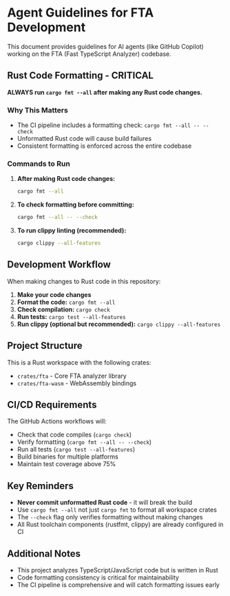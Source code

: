 # Agent Guidelines for FTA Development

This document provides guidelines for AI agents (like GitHub Copilot) working on the FTA (Fast TypeScript Analyzer) codebase.

## Rust Code Formatting - CRITICAL

**ALWAYS run `cargo fmt --all` after making any Rust code changes.**

### Why This Matters
- The CI pipeline includes a formatting check: `cargo fmt --all -- --check`
- Unformatted Rust code will cause build failures
- Consistent formatting is enforced across the entire codebase

### Commands to Run

1. **After making Rust code changes:**
   ```bash
   cargo fmt --all
   ```

2. **To check formatting before committing:**
   ```bash
   cargo fmt --all -- --check
   ```

3. **To run clippy linting (recommended):**
   ```bash
   cargo clippy --all-features
   ```

## Development Workflow

When making changes to Rust code in this repository:

1. **Make your code changes**
2. **Format the code:** `cargo fmt --all`
3. **Check compilation:** `cargo check`
4. **Run tests:** `cargo test --all-features`
5. **Run clippy (optional but recommended):** `cargo clippy --all-features`

## Project Structure

This is a Rust workspace with the following crates:
- `crates/fta` - Core FTA analyzer library
- `crates/fta-wasm` - WebAssembly bindings

## CI/CD Requirements

The GitHub Actions workflows will:
- Check that code compiles (`cargo check`)
- Verify formatting (`cargo fmt --all -- --check`)
- Run all tests (`cargo test --all-features`)
- Build binaries for multiple platforms
- Maintain test coverage above 75%

## Key Reminders

- **Never commit unformatted Rust code** - it will break the build
- Use `cargo fmt --all` not just `cargo fmt` to format all workspace crates
- The `--check` flag only verifies formatting without making changes
- All Rust toolchain components (rustfmt, clippy) are already configured in CI

## Additional Notes

- This project analyzes TypeScript/JavaScript code but is written in Rust
- Code formatting consistency is critical for maintainability
- The CI pipeline is comprehensive and will catch formatting issues early